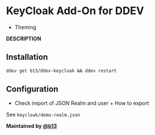 # KeyCloak Add-On for DDEV

* Theming

**DESCRIPTION**

## Installation

```bash
ddev get b13/ddev-keycloak && ddev restart
```

## Configuration

* Check import of JSON Realm and user + How to export

See `keycloak/demo-realm.json`

**Maintained by [@b13](https://github.com/b13)**
